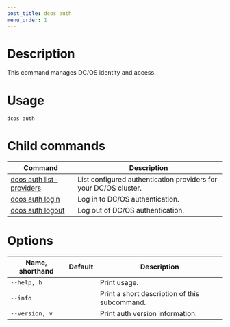 ```yaml
---
post_title: dcos auth
menu_order: 1
---
```


# Description
This command manages DC/OS identity and access.

# Usage

```bash
dcos auth 
```

# Child commands

| Command | Description |
|---------|-------------|
|[dcos auth list-providers](/docs/1.9/usage/cli/command-reference/dcos-auth-list-providers/) | List configured authentication providers for your DC/OS cluster. |  
| [dcos auth login](/docs/1.9/usage/cli/command-reference/dcos-auth-login/)   |   Log in to DC/OS authentication.  |  
| [dcos auth logout](/docs/1.9/usage/cli/command-reference/dcos-auth-logout/)   |  Log out of DC/OS authentication.  |  

# Options

| Name, shorthand | Default | Description |
|---------|-------------|-------------|
| `--help, h`   |             |  Print usage. |
| `--info`   |             |  Print a short description of this subcommand. |
| `--version, v`   |             | Print auth version information. |
